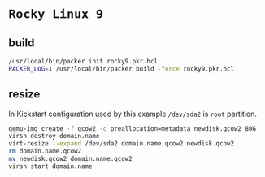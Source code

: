 # `Rocky Linux 9`

## build

```bash
/usr/local/bin/packer init rocky9.pkr.hcl
PACKER_LOG=1 /usr/local/bin/packer build -force rocky9.pkr.hcl
```

## resize

In Kickstart configuration used by this example `/dev/sda2` is `root` partition.

```bash
qemu-img create -f qcow2 -o preallocation=metadata newdisk.qcow2 80G
virsh destroy domain.name
virt-resize --expand /dev/sda2 domain.name.qcow2 newdisk.qcow2
rm domain.name.qcow2
mv newdisk.qcow2 domain.name.qcow2
virsh start domain.name
```
